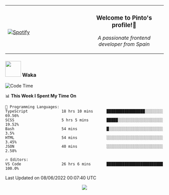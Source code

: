 <table width="100%" align="center"> 
  <tr>
  <td width="50%">
      
&nbsp; <br> [![Spotify](https://novatorem-zeta-rust.vercel.app/api/spotify)](https://open.spotify.com/user/novatorem-zeta-rust)

  </td>
  <td width="50%">
    <h3 align="center">Welcome to Pinto's profile!👋</h3>
    <p align="center"><em>A passionate frontend developer from Spain</em></p>
  </td>
  </table>

### <img src="https://media.giphy.com/media/VgCDAzcKvsR6OM0uWg/giphy.gif" width="50"> Waka

  <!--START_SECTION:waka-->
![Code Time](http://img.shields.io/badge/Code%20Time-489%20hrs%2012%20mins-blue)

📊 **This Week I Spent My Time On** 

```text
💬 Programming Languages: 
TypeScript               18 hrs 10 mins      █████████████████░░░░░░░░   69.56% 
SCSS                     5 hrs 5 mins        █████░░░░░░░░░░░░░░░░░░░░   19.52% 
Bash                     54 mins             █░░░░░░░░░░░░░░░░░░░░░░░░   3.5% 
HTML                     54 mins             ░░░░░░░░░░░░░░░░░░░░░░░░░   3.45% 
JSON                     40 mins             ░░░░░░░░░░░░░░░░░░░░░░░░░   2.58%

🔥 Editors: 
VS Code                  26 hrs 6 mins       █████████████████████████   100.0%

```


 Last Updated on 08/06/2022 00:07:40 UTC
<!--END_SECTION:waka-->

<div align="center">
<img src="https://github-readme-stats-gilt-tau.vercel.app/api/top-langs/?username=pinto-hub&layout=compact&theme=dracula" />
</div>
